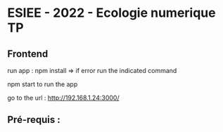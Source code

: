# ESIEE - 2022 - Ecologie numerique TP

## Frontend
run app :
npm install => if error run the indicated command

npm start to run the app

go to the url : http://192.168.1.24:3000/
## Pré-requis :
